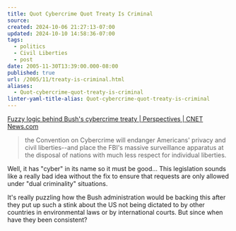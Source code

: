 ```yaml
---
title: Quot Cybercrime Quot Treaty Is Criminal
source: 
created: 2024-10-06 21:27:13-07:00
updated: 2024-10-10 14:58:36-07:00
tags:
  - politics
  - Civil Liberties
  - post
date: 2005-11-30T13:39:00.000-08:00
published: true
url: /2005/11/treaty-is-criminal.html
aliases:
  - Quot-cybercrime-quot-treaty-is-criminal
linter-yaml-title-alias: Quot-cybercrime-quot-treaty-is-criminal
---
```



[Fuzzy logic behind Bush's cybercrime treaty | Perspectives | CNET News.com](http://news.com.com/2010-1071_3-5969719.html "Fuzzy logic behind Bush's cybercrime treaty | Perspectives | CNET News.com")  
  

>   
> the Convention on Cybercrime will endanger Americans' privacy and civil liberties--and place the FBI's massive surveillance apparatus at the disposal of nations with much less respect for individual liberties.  

  
  
Well, it has "cyber" in its name so it must be good... This legislation sounds like a really bad idea without the fix to ensure that requests are only allowed under "dual criminality" situations.  
  
It's really puzzling how the Bush administration would be backing this after they put up such a stink about the US not being dictated to by other countries in environmental laws or by international courts. But since when have they been consistent?